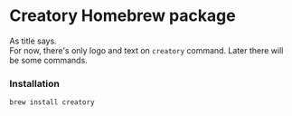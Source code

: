# Creatory Homebrew package
As title says.  
For now, there's only logo and text on `creatory` command. Later there will be some commands.
### Installation
`brew install creatory`